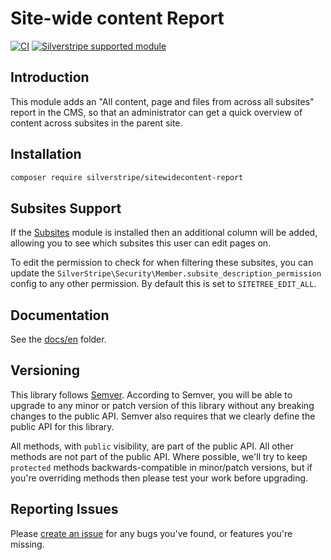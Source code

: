 # Site-wide content Report

[![CI](https://github.com/silverstripe/silverstripe-sitewidecontent-report/actions/workflows/ci.yml/badge.svg)](https://github.com/silverstripe/silverstripe-sitewidecontent-report/actions/workflows/ci.yml)
[![Silverstripe supported module](https://img.shields.io/badge/silverstripe-supported-0071C4.svg)](https://www.silverstripe.org/software/addons/silverstripe-commercially-supported-module-list/)

## Introduction

This module adds an "All content, page and files from across all subsites" report in the CMS, so that
an administrator can get a quick overview of content across subsites in the parent site.

## Installation

```sh
composer require silverstripe/sitewidecontent-report
```

## Subsites Support

If the [Subsites](https://github.com/silverstripe/silverstripe-subsites) module is installed
then an additional column will be added, allowing you to see which subsites this user
can edit pages on.

To edit the permission to check for when filtering these subsites, you can update the
`SilverStripe\Security\Member.subsite_description_permission` config to any other permission. By default this
is set to `SITETREE_EDIT_ALL`.

## Documentation

See the [docs/en](docs/en/index.md) folder.

## Versioning

This library follows [Semver](http://semver.org). According to Semver, you will be able to upgrade to any minor or patch version of this library without any breaking changes to the public API. Semver also requires that we clearly define the public API for this library.

All methods, with `public` visibility, are part of the public API. All other methods are not part of the public API. Where possible, we'll try to keep `protected` methods backwards-compatible in minor/patch versions, but if you're overriding methods then please test your work before upgrading.

## Reporting Issues

Please [create an issue](https://github.com/silverstripe/sitewidecontent-report/issues) for any bugs you've found, or features you're missing.

